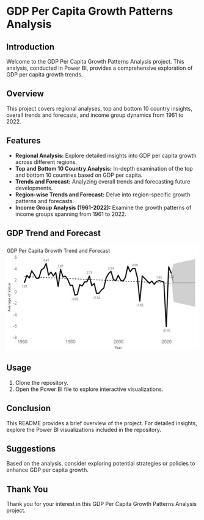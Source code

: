 # GDP Per Capita Growth Patterns Analysis 

## Introduction
Welcome to the GDP Per Capita Growth Patterns Analysis project. This analysis, conducted in Power BI, provides a comprehensive exploration of GDP per capita growth trends.

## Overview
This project covers regional analyses, top and bottom 10 country insights, overall trends and forecasts, and income group dynamics from 1961 to 2022.

## Features

- **Regional Analysis:** Explore detailed insights into GDP per capita growth across different regions.
- **Top and Bottom 10 Country Analysis:** In-depth examination of the top and bottom 10 countries based on GDP per capita.
- **Trends and Forecast:** Analyzing overall trends and forecasting future developments.
- **Region-wise Trends and Forecast:** Delve into region-specific growth patterns and forecasts.
- **Income Group Analysis (1961-2022):** Examine the growth patterns of income groups spanning from 1961 to 2022.

## GDP Trend and Forecast

![GDP Trend and Forecast](https://github.com/CharuKes/GDP-Per-Capita-Growth-Power-BI/blob/master/Data/Trend.JPG)

## Usage

1. Clone the repository.
2. Open the Power BI file to explore interactive visualizations.

## Conclusion
This README provides a brief overview of the project. For detailed insights, explore the Power BI visualizations included in the repository.

## Suggestions
Based on the analysis, consider exploring potential strategies or policies to enhance GDP per capita growth.

## Thank You
Thank you for your interest in this GDP Per Capita Growth Patterns Analysis project.
